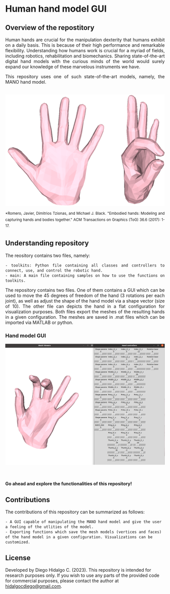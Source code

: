 # Human hand model GUI

## Overview of the repostitory
<div align="justify">
Human hands are crucial for the manipulation dexterity that humans exhibit on a daily basis. This is because of their high performance and remarkable flexibility. Understanding how humans work is crucial for a myriad of fields, including robotics, rehabilitation and biomechanics.
Sharing state-of-the-art digital hand models with the curious minds of the world would surely expand our knowledge of these marvelous instruments we have. 

This repository uses one of such state-of-the-art models, namely, the MANO hand model. 
<br />
<br /> 
<p align="center">
   <img src="/Visualizations/Hand_1.png" width="600" />
</p>
<sup> *Romero, Javier, Dimitrios Tzionas, and Michael J. Black. "Embodied hands: Modeling and capturing hands and bodies together." ACM Transactions on Graphics (ToG) 36.6 (2017): 1-17.</sup>

## Understanding repository

The reository contains two files, namely:
```
- toolkits: Python file containing all classes and controllers to connect, use, and control the robotic hand.
- main: A main file containing samples on how to use the functions on toolkits.
```
The repository contains two files. One of them contains a GUI which can be used to move the 45 degrees of freedom of the hand (3 rotations per each joint), as well as adjust the shape of the hand model via a shape vector (size of 10). The other file can depicts the hand in a flat configuration for visualization purposes. Both files export the meshes of the resulting hands in a given configuration. The meshes are saved in .mat files which can be imported via MATLAB or python. 
<br />

### Hand model GUI
<p align="center">
   <img src="/Visualizations/GUI.png" width="700" />
</p>
<br />

<br />
<strong>Go ahead and explore the functionalities of this repository!</strong>
<br />

</div>

## Contributions

The contributions of this repository can be summarized as follows:

```
- A GUI capable of manipulating the MANO hand model and give the user a feeling of the utlities of the model.
- Exporting functions which save the mesh models (vertices and faces) of the hand model in a given configuration. Visualizations can be customized.
```

## License

Developed by Diego Hidalgo C. (2023). This repository is intended for research purposes only. If you wish to use any parts of the provided code for commercial purposes, please contact the author at hidalgocdiego@gmail.com.

